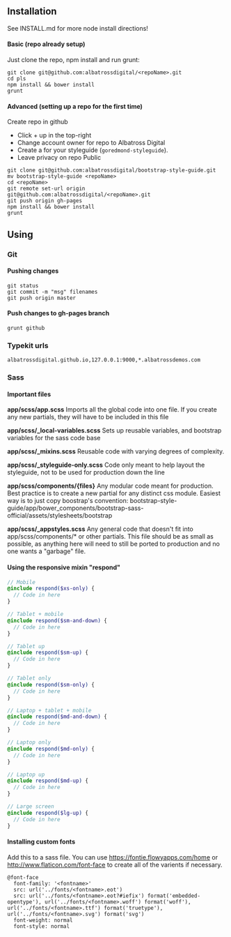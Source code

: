 ## Installation

See INSTALL.md for more node install directions!

#### Basic (repo already setup)
Just clone the repo, npm install and run grunt:
```
git clone git@github.com:albatrossdigital/<repoName>.git
cd pls
npm install && bower install 
grunt
```

#### Advanced (setting up a repo for the first time)
Create repo in github
* Click + up in the top-right
* Change account owner for repo to Albatross Digital
* Create a <repoName> for your styleguide (`goredmond-styleguide`). 
* Leave privacy on repo Public
```
git clone git@github.com:albatrossdigital/bootstrap-style-guide.git
mv bootstrap-style-guide <repoName>
cd <repoName>
git remote set-url origin git@github.com:albatrossdigital/<repoName>.git
git push origin gh-pages
npm install && bower install 
grunt
```

## Using

### Git

#### Pushing changes
```
git status
git commit -m "msg" filenames
git push origin master
```

#### Push changes to gh-pages branch
```
grunt github
```

### Typekit urls
```
albatrossdigital.github.io,127.0.0.1:9000,*.albatrossdemos.com
```

### Sass

#### Important files

**app/scss/app.scss**
Imports all the global code into one file. If you create any new partials, they will have to be included in this file

**app/scss/_local-variables.scss**
Sets up reusable variables, and bootstrap variables for the sass code base

**app/scss/_mixins.scss**
Reusable code with varying degrees of complexity.

**app/scss/_styleguide-only.scss**
Code only meant to help layout the styleguide, not to be used for production down the line

**app/scss/components/{files}**
Any modular code meant for production.  Best practice is to create a new partial for any distinct css module.  Easiest way is to just copy boostrap's convention: bootstrap-style-guide/app/bower_components/bootstrap-sass-official/assets/stylesheets/bootstrap 

**app/scss/_appstyles.scss**
Any general code that doesn't fit into app/scss/components/* or other partials.  This file should be as small as possible, as anything here will need to still be ported to production and no one wants a "garbage" file.

#### Using the responsive mixin "respond"

```scss
// Mobile
@include respond($xs-only) {
  // Code in here
}

// Tablet + mobile
@include respond($sm-and-down) {
  // Code in here
}

// Tablet up
@include respond($sm-up) {
  // Code in here
}

// Tablet only
@include respond($sm-only) {
  // Code in here
}

// Laptop + tablet + mobile
@include respond($md-and-down) {
  // Code in here
}

// Laptop only
@include respond($md-only) {
  // Code in here
}

// Laptop up
@include respond($md-up) {
  // Code in here
}

// Large screen
@include respond($lg-up) {
  // Code in here
}
```

#### Installing custom fonts
Add this to a sass file. You can use https://fontie.flowyapps.com/home or http://www.flaticon.com/font-face to create all of the varients if necessary.
```
@font-face
  font-family: '<fontname>'
  src: url('../fonts/<fontname>.eot')
  src: url('../fonts/<fontname>.eot?#iefix') format('embedded-opentype'), url('../fonts/<fontname>.woff') format('woff'), url('../fonts/<fontname>.ttf') format('truetype'), url('../fonts/<fontname>.svg') format('svg')
  font-weight: normal
  font-style: normal
```
